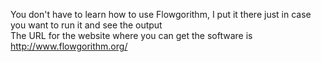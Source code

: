 You don't have to learn how to use Flowgorithm, I put it there just in case you want to run it and see the output<br>
The URL for the website where you can get the software is http://www.flowgorithm.org/<br>
